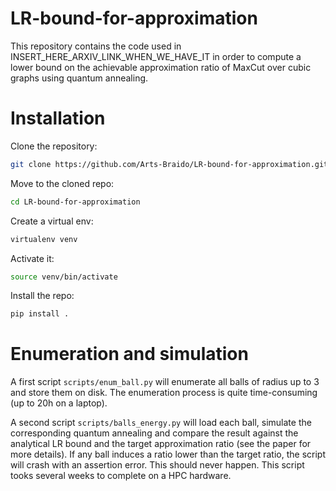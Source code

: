 # LR-bound-for-approximation

This repository contains the code used in INSERT_HERE_ARXIV_LINK_WHEN_WE_HAVE_IT in order to compute a lower bound on the achievable approximation ratio of MaxCut over cubic graphs using quantum annealing.


Installation
=============

Clone the repository:

```bash
git clone https://github.com/Arts-Braido/LR-bound-for-approximation.git
```

Move to the cloned repo:


```bash
cd LR-bound-for-approximation
```

Create a virtual env:

```bash
virtualenv venv
```

Activate it:

```bash
source venv/bin/activate
```

Install the repo:

```bash
pip install .
```


Enumeration and simulation
==========================

A first script `scripts/enum_ball.py` will enumerate all balls of radius up to 3 and store them on disk.
The enumeration process is quite time-consuming (up to 20h on a laptop).

A second script `scripts/balls_energy.py` will load each ball, simulate the corresponding quantum annealing and compare the result against the analytical LR bound and the target approximation ratio (see the paper for more details). If any ball induces a ratio lower than the target ratio, the script will crash with an assertion error. This should never happen. This script tooks several weeks to complete on a HPC hardware.

